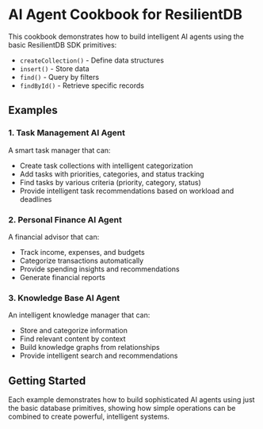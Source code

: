 # AI Agent Cookbook for ResilientDB

This cookbook demonstrates how to build intelligent AI agents using the basic ResilientDB SDK primitives:

- `createCollection()` - Define data structures
- `insert()` - Store data
- `find()` - Query by filters  
- `findById()` - Retrieve specific records

## Examples

### 1. Task Management AI Agent
A smart task manager that can:
- Create task collections with intelligent categorization
- Add tasks with priorities, categories, and status tracking
- Find tasks by various criteria (priority, category, status)
- Provide intelligent task recommendations based on workload and deadlines

### 2. Personal Finance AI Agent  
A financial advisor that can:
- Track income, expenses, and budgets
- Categorize transactions automatically
- Provide spending insights and recommendations
- Generate financial reports

### 3. Knowledge Base AI Agent
An intelligent knowledge manager that can:
- Store and categorize information
- Find relevant content by context
- Build knowledge graphs from relationships
- Provide intelligent search and recommendations

## Getting Started

Each example demonstrates how to build sophisticated AI agents using just the basic database primitives, showing how simple operations can be combined to create powerful, intelligent systems.